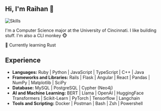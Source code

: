 ## Hi, I'm Raihan :robot:

![Skills](https://skills-icons.vercel.app/api/icons?i=python,ruby,flask,js,ts,cpp,java,reactjs,nextjs,angular,pytorch,tensorflow,langchain,docker,mysql,postgresql,graphql,neo4j,streamlit,huggingface,vim,bash,powershell,postman)
  <!-- <a href="https://skillicons.dev">
    <img src="https://skillicons.dev/icons?i=py,ruby,javascript,typescript,cpp,java,rails,flask,pytorch,tensorflow,angular,react,docker,mysql,postgres,graphql"/>
    <img src="https://user-images.githubusercontent.com/25181517/182884027-02cf00e4-6ac5-49a8-816d-3287a26bc5b4.png" width="48" />
  </a> -->

<!-- [![Raihan's GitHub stats](https://github-readme-stats.vercel.app/api?username=rai1975)](https://github.com/rai1975/github-readme-stats) -->

I'm a Computer Science major at the University of Cincinnati. I like building stuff. I'm also a CLI monkey 🐵

:rocket: Currently learning Rust

## Experience
- **Languages:** Ruby | Python | JavaScript | TypeScript | C++ | Java
- **Frameworks and Libraries:** Rails | Flask | Angular | React | Pandas | NumPy | Matplotlib | SciPy
- **Database:** MySQL | PostgreSQL | Cypher (Neo4j)
- **AI and Machine Learning:** BERT | Llama | OpenAI | HuggingFace Transformers | Scikit-Learn | PyTorch | Tensorflow | Langchain
- **Tools and Scripting:** Docker | Postman | Bash | Zsh | Powershell 
<!--
**Rai1975/Rai1975** is a ✨ _special_ ✨ repository because its `README.md` (this file) appears on your GitHub profile.

Here are some ideas to get you started:

- 🔭 I’m currently working on ...
- 🌱 I’m currently learning ...
- 👯 I’m looking to collaborate on ...
- 🤔 I’m looking for help with ...
- 💬 Ask me about ...
- 📫 How to reach me: ...
- 😄 Pronouns: ...
- ⚡ Fun fact: ...
-->
